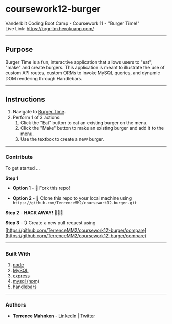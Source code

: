 # coursework12-burger
Vanderbilt Coding Boot Camp - Coursework 11 - "Burger Time!"  
Live Link: https://brgr-tm.herokuapp.com/

- - -

## Purpose  
Burger Time is a fun, interactive application that allows users to "eat", "make" and create burgers. This application is meant to illustrate the use of custom API routes, custom ORMs to invoke MySQL queries, and dynamic DOM rendering through Handlebars.

- - - 

## Instructions  

1. Navigate to [Burger Time](https://brgr-tm.herokuapp.com/).  
2. Perform 1 of 3 actions:
   1. Click the "Eat" button to eat an existing burger on the menu.
   2. Click the "Make" button to make an existing burger and add it to the menu.
   3. Use the textbox to create a new burger. 

- - - 

### Contribute  

To get started ...

**Step 1**

- **Option 1** - 🍴 Fork this repo!

- **Option 2** - 👯 Clone this repo to your local machine using `https://github.com/TerrenceMM2/coursework12-burger.git`

**Step 2** - **HACK AWAY!** 🔨🔨🔨

**Step 3** - 🔃 Create a new pull request using [https://github.com/TerrenceMM2/coursework12-burger/compare](https://github.com/TerrenceMM2/coursework12-burger/compare)

- - -

### Built With
1. [node](https://nodejs.org/en/)
2. [MySQL](https://www.mysql.com/)
3. [express](https://www.npmjs.com/package/express)
4. [mysql (npm)](https://www.npmjs.com/package/mysql)
5. [handlebars](https://www.npmjs.com/package/express-handlebars)

- - -

### Authors
* **Terrence Mahnken** - [LinkedIn](https://www.linkedin.com/in/terrencemahnken/) | [Twitter](https://twitter.com/TerrenceMahnken)